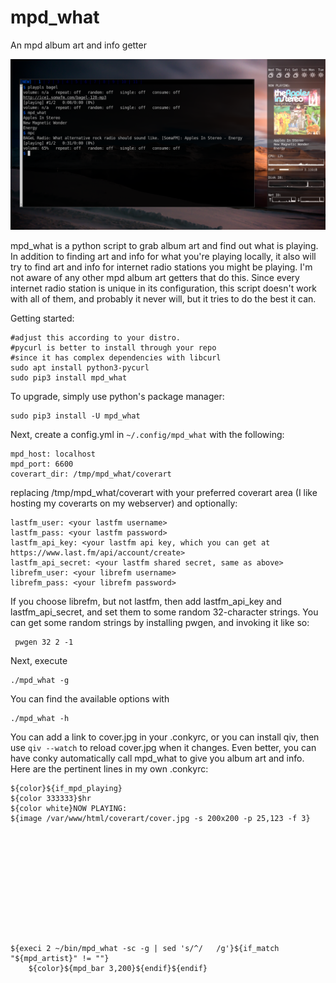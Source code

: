 # mpd_what
An mpd album art and info getter

![screenshot](mpd_what_desk2.png "mpd_what with conky")

mpd_what is a python script to grab album art and find out what is playing. In addition to finding art and info for what you're playing locally, it also will try to find art and info for internet radio stations you might be playing. I'm not aware of any other mpd album art getters that do this. Since every internet radio station is unique in its configuration, this script doesn't work with all of them, and probably it never will, but it tries to do the best it can.

Getting started:

    #adjust this according to your distro.
    #pycurl is better to install through your repo
    #since it has complex dependencies with libcurl
    sudo apt install python3-pycurl
    sudo pip3 install mpd_what

To upgrade, simply use python's package manager:

    sudo pip3 install -U mpd_what
    
Next, create a config.yml in `~/.config/mpd_what` with the following:

    mpd_host: localhost
    mpd_port: 6600
    coverart_dir: /tmp/mpd_what/coverart
    
replacing /tmp/mpd_what/coverart with your preferred coverart area (I like hosting my coverarts on my webserver) and optionally:

    lastfm_user: <your lastfm username>
    lastfm_pass: <your lastfm password>
    lastfm_api_key: <your lastfm api key, which you can get at https://www.last.fm/api/account/create>
    lastfm_api_secret: <your lastfm shared secret, same as above>
    librefm_user: <your librefm username>
    librefm_pass: <your librefm password>
    
 If you choose librefm, but not lastfm, then add lastfm_api_key and lastfm_api_secret, and set them to some random 32-character strings. You can get some random strings by installing pwgen, and invoking it like so:
 
     pwgen 32 2 -1
     
Next, execute
    
    ./mpd_what -g

You can find the available options with

    ./mpd_what -h

You can add a link to cover.jpg in your .conkyrc, or you can install qiv, then use `qiv --watch` to reload cover.jpg when it changes. Even better, you can have conky automatically call mpd_what to give you album art and info. Here are the pertinent lines in my own .conkyrc:

    ${color}${if_mpd_playing}
    ${color 333333}$hr
    ${color white}NOW PLAYING:
    ${image /var/www/html/coverart/cover.jpg -s 200x200 -p 25,123 -f 3}
    
    
    
    
    
    
    
    
    
    
    
    
    ${execi 2 ~/bin/mpd_what -sc -g | sed 's/^/   /g'}${if_match "${mpd_artist}" != ""}
        ${color}${mpd_bar 3,200}${endif}${endif}


